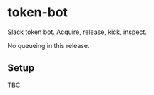 # token-bot

Slack token bot. Acquire, release, kick, inspect.

No queueing in this release.

## Setup

TBC
